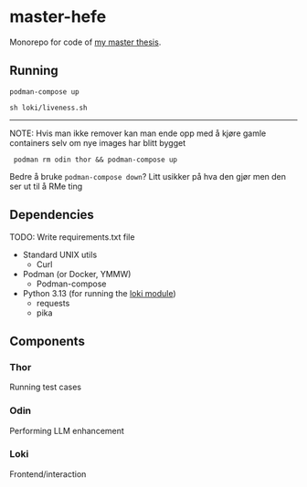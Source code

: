 # master-hefe

Monorepo for code of [my master thesis](https://github.com/orjahren/master).

## Running

`podman-compose up`

`sh loki/liveness.sh`

---

NOTE: Hvis man ikke remover kan man ende opp med å kjøre gamle containers selv
om nye images har blitt bygget

` podman rm odin thor && podman-compose up`

Bedre å bruke `podman-compose down`? Litt usikker på hva den gjør men den ser ut
til å RMe ting

## Dependencies

TODO: Write requirements.txt file

- Standard UNIX utils
  - Curl
- Podman (or Docker, YMMW)
  - Podman-compose
- Python 3.13 (for running the [loki module](./loki/))
  - requests
  - pika

## Components

### Thor

Running test cases

### Odin

Performing LLM enhancement

### Loki

Frontend/interaction
